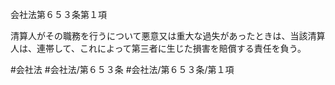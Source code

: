 会社法第６５３条第１項

清算人がその職務を行うについて悪意又は重大な過失があったときは、当該清算人は、連帯して、これによって第三者に生じた損害を賠償する責任を負う。

#会社法
#会社法/第６５３条
#会社法/第６５３条/第１項
